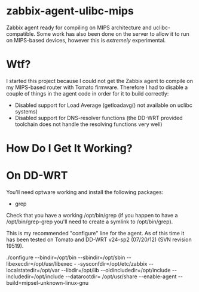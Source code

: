 zabbix-agent-ulibc-mips
=======================

Zabbix agent ready for compiling on MIPS architecture and uclibc-compatible.
Some work has also been done on the server to allow it to run on MIPS-based
devices, however this is *extremely* experimental.


Wtf?
====

I started this project because I could not get the Zabbix agent to compile
on my MIPS-based router with Tomato firmware. Therefore I had to disable a
couple of things in the agent code in order for it to build correctly:

- Disabled support for Load Average (getloadavg() not available on uclibc systems)
- Disabled support for DNS-resolver functions (the DD-WRT provided toolchain does not
  handle the resolving functions very well)


How Do I Get It Working?
========================

On DD-WRT
=========
You'll need optware working and install the following packages:
- grep

Check that you have a working /opt/bin/grep (if you happen to have a /opt/bin/grep-grep
you'll need to create a symlink to /opt/bin/grep).

This is my recommended "configure" line for the agent. As of this time it has been tested
on Tomato and DD-WRT v24-sp2 (07/20/12) (SVN revision 19519).

./configure --bindir=/opt/bin --sbindir=/opt/sbin --libexecdir=/opt/usr/libexec -
-sysconfdir=/opt/etc/zabbix --localstatedir=/opt/var --libdir=/opt/lib --oldincludedir=/opt/include --includedir=/opt/include --datarootdir=
/opt/usr/share --enable-agent --build=mipsel-unknown-linux-gnu
